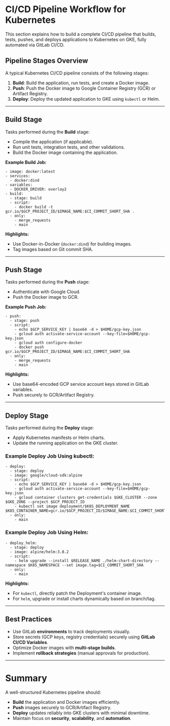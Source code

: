 # CI/CD Pipeline Workflow for Kubernetes

This section explains how to build a complete CI/CD pipeline that builds, tests, pushes, and deploys applications to Kubernetes on GKE, fully automated via GitLab CI/CD.

## Pipeline Stages Overview

A typical Kubernetes CI/CD pipeline consists of the following stages:

1. **Build**: Build the application, run tests, and create a Docker image.
2. **Push**: Push the Docker image to Google Container Registry (GCR) or Artifact Registry.
3. **Deploy**: Deploy the updated application to GKE using `kubectl` or Helm.

---

## Build Stage

Tasks performed during the **Build** stage:
- Compile the application (if applicable).
- Run unit tests, integration tests, and other validations.
- Build the Docker image containing the application.

**Example Build Job:**

```
- image: docker:latest
- services:
  - docker:dind
- variables:
  - DOCKER_DRIVER: overlay2
- build:
  - stage: build
  - script:
    - docker build -t gcr.io/$GCP_PROJECT_ID/$IMAGE_NAME:$CI_COMMIT_SHORT_SHA .
  - only:
    - merge_requests
    - main
```

**Highlights:**
- Use Docker-in-Docker (`docker:dind`) for building images.
- Tag images based on Git commit SHA.

---

## Push Stage

Tasks performed during the **Push** stage:
- Authenticate with Google Cloud.
- Push the Docker image to GCR.

**Example Push Job:**

```
- push:
  - stage: push
  - script:
    - echo $GCP_SERVICE_KEY | base64 -d > $HOME/gcp-key.json
    - gcloud auth activate-service-account --key-file=$HOME/gcp-key.json
    - gcloud auth configure-docker
    - docker push gcr.io/$GCP_PROJECT_ID/$IMAGE_NAME:$CI_COMMIT_SHORT_SHA
  - only:
    - merge_requests
    - main
```

**Highlights:**
- Use base64-encoded GCP service account keys stored in GitLab variables.
- Push securely to GCR/Artifact Registry.

---

## Deploy Stage

Tasks performed during the **Deploy** stage:
- Apply Kubernetes manifests or Helm charts.
- Update the running application on the GKE cluster.

### Example Deploy Job Using kubectl:

```
- deploy:
  - stage: deploy
  - image: google/cloud-sdk:alpine
  - script:
    - echo $GCP_SERVICE_KEY | base64 -d > $HOME/gcp-key.json
    - gcloud auth activate-service-account --key-file=$HOME/gcp-key.json
    - gcloud container clusters get-credentials $GKE_CLUSTER --zone $GKE_ZONE --project $GCP_PROJECT_ID
    - kubectl set image deployment/$K8S_DEPLOYMENT_NAME $K8S_CONTAINER_NAME=gcr.io/$GCP_PROJECT_ID/$IMAGE_NAME:$CI_COMMIT_SHORT_SHA
  - only:
    - main
```

### Example Deploy Job Using Helm:

```
- deploy_helm:
  - stage: deploy
  - image: alpine/helm:3.8.2
  - script:
    - helm upgrade --install $RELEASE_NAME ./helm-chart-directory --namespace $K8S_NAMESPACE --set image.tag=$CI_COMMIT_SHORT_SHA
  - only:
    - main
```

**Highlights:**
- For `kubectl`, directly patch the Deployment's container image.
- For `helm`, upgrade or install charts dynamically based on branch/tag.

---

## Best Practices

- Use GitLab **environments** to track deployments visually.
- Store secrets (GCP keys, registry credentials) securely using **GitLab CI/CD Variables**.
- Optimize Docker images with **multi-stage builds**.
- Implement **rollback strategies** (manual approvals for production).

---

# Summary

A well-structured Kubernetes pipeline should:
- **Build** the application and Docker images efficiently.
- **Push** images securely to GCR/Artifact Registry.
- **Deploy** updates reliably into GKE clusters with minimal downtime.
- Maintain focus on **security**, **scalability**, and **automation**.

